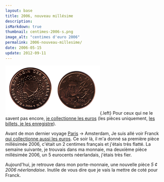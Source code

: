 ```yaml
---
layout: base
title: 2006, nouveau millésime
description: 
isMarkdown: true
thumbnail: centimes-2006-s.png
image_alt: "centimes d'euro 2006"
permalink: 2006-nouveau-millesime/
date: 2006-05-15
update: 2012-09-11
---
```




![centimes d'euro 2006](centimes-2006-s.png){.left} Pour ceux qui ne le savent pas encore, [je collectionne les euros](http://alix.guillard.free.fr/euros/) (les pièces uniquement, [les billets, je les enregistre](http://fr.eurobilltracker.eu/?referer=31378)).

Avant de mon dernier voyage [Paris](/week-end-de-paques-a-paris) -> Amsterdam, Je suis allé voir Franck [qui collectionne aussi les euros](http://f.villaume.free.fr/pieces.html). Ce soir là, il m'a donné sa première pièce millésimée 2006, c'était un 2 centimes français et j'étais très flatté. La semaine suivante, je trouvais dans ma monnaie, ma deuxième pièce millésimée 2006, un 5 eurocents néerlandais, j'étais très fier.

Aujourd'hui, je retrouve dans mon porte-monnaie, une nouvelle pièce *5 ¢ 2006 néerlandaise*. Inutile de vous dire que je vais la mettre de coté pour Franck.